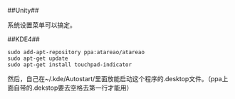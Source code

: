 ##Unity##

系统设置菜单可以搞定。

##KDE4##

```
sudo add-apt-repository ppa:atareao/atareao 
sudo apt-get update
sudo apt-get install touchpad-indicator 
```

然后，自己在~/.kde/Autostart/里面放能启动这个程序的.desktop文件。（ppa上面自带的.dekstop要去空格去第一行才能用）